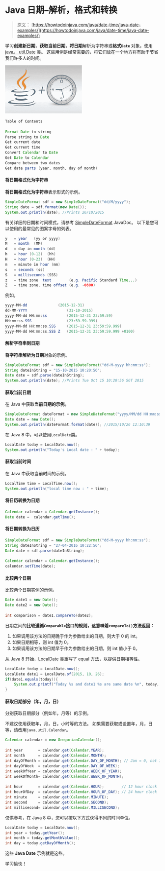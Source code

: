 # Java 日期–解析，格式和转换

> 原文： [https://howtodoinjava.com/java/date-time/java-date-examples/](https://howtodoinjava.com/java/date-time/java-date-examples/)

学习**创建新日期**，**获取当前日期**，**将日期**解析为字符串或**格式`Date`** 对象，使用 [java。 util.Date](https://docs.oracle.com/javase/7/docs/api/java/util/Date.html) 类。 这些用例是经常需要的，将它们放在一个地方将有助于节省我们许多人的时间。

![java date](img/781a5cb054f71c6d2d6a3689418232f9.png)

```java
Table of Contents

Format Date to string
Parse string to Date
Get current date
Get current time
Convert Calendar to Date
Get Date to Calendar
Compare between two dates
Get date parts (year, month, day of month)
```

#### 将日期格式化为字符串

**将日期格式化为字符串**表示形式的示例。

```java
SimpleDateFormat sdf = new SimpleDateFormat("dd/M/yyyy");
String date = sdf.format(new Date()); 
System.out.println(date); //Prints 26/10/2015
```

有关详细的日期和时间模式，请参考 [SimpleDateFormat](https://docs.oracle.com/javase/6/docs/api/java/text/SimpleDateFormat.html) JavaDoc。 以下是您可以使用的最常见的图案字母的列表。

```java
y   = year   (yy or yyyy)
M   = month  (MM)
d   = day in month (dd)
h   = hour (0-12)  (hh)
H   = hour (0-23)  (HH)
m   = minute in hour (mm)
s   = seconds (ss)
S   = milliseconds (SSS)
z   = time zone  text        (e.g. Pacific Standard Time...)
Z   = time zone, time offset (e.g. -0800)
```

例如，

```java
yyyy-MM-dd           	(2015-12-31)
dd-MM-YYYY           		(31-10-2015)
yyyy-MM-dd HH:mm:ss  		(2015-12-31 23:59:59)
HH:mm:ss.SSS         		(23:59.59.999)
yyyy-MM-dd HH:mm:ss.SSS   	(2015-12-31 23:59:59.999)
yyyy-MM-dd HH:mm:ss.SSS Z   (2015-12-31 23:59:59.999 +0100)
```

#### 解析字符串到日期

**将字符串解析为日期**对象的示例。

```java
SimpleDateFormat sdf = new SimpleDateFormat("dd-M-yyyy hh:mm:ss");
String dateInString = "15-10-2015 10:20:56";
Date date = sdf.parse(dateInString);
System.out.println(date); //Prints Tue Oct 15 10:20:56 SGT 2015
```

#### 获取当前日期

在 Java 中获取**当前日期的示例。**

```java
SimpleDateFormat dateFormat = new SimpleDateFormat("yyyy/MM/dd HH:mm:ss");
Date date = new Date();
System.out.println(dateFormat.format(date)); //2015/10/26 12:10:39
```

在 Java 8 中，可以使用`LocalDate`类。

```java
LocalDate today = LocalDate.now();
System.out.println("Today's Local date : " + today);
```

#### 获取当前时间

在 Java 中获取当前时间的示例。

```java
LocalTime time = LocalTime.now();
System.out.println("local time now : " + time);

```

#### 将日历转换为日期

```java
Calendar calendar = Calendar.getInstance();
Date date =  calendar.getTime();
```

#### 将日期转换为日历

```java
SimpleDateFormat sdf = new SimpleDateFormat("dd-M-yyyy hh:mm:ss");
String dateInString = "27-04-2016 10:22:56";
Date date = sdf.parse(dateInString);

Calendar calendar = Calendar.getInstance();
calendar.setTime(date);
```

#### 比较两个日期

比较两个日期实例的示例。

```java
Date date1 = new Date();
Date date2 = new Date();

int comparison = date1.compareTo(date2);
```

日期之间的**比较遵循`Comparable`接口的规则，这意味着`compareTo()`方法返回：**

1.  如果调用该方法的日期晚于作为参数给出的日期，则大于 0 的 int。
2.  如果日期相等，则 int 值为 0。
3.  如果调用该方法的日期早于作为参数给出的日期，则 int 值小于 0。

从 Java 8 开始，LocalDate 类重写了 equal 方法，以提供日期相等性。

```java
LocalDate today = LocalDate.now();
LocalDate date1 = LocalDate.of(2015, 10, 26);
if(date1.equals(today)){
    System.out.printf("Today %s and date1 %s are same date %n", today, date1);
}

```

#### 获取日期部分（年，月，日）

分别获取日期部分（例如年，月等）的示例。

不建议使用获取年，月，日，小时等的方法。 如果需要获取或设置年，月，日等，请改用`java.util.Calendar`。

```java
Calendar calendar = new GregorianCalendar();

int year       = calendar.get(Calendar.YEAR);
int month      = calendar.get(Calendar.MONTH); 
int dayOfMonth = calendar.get(Calendar.DAY_OF_MONTH); // Jan = 0, not 1
int dayOfWeek  = calendar.get(Calendar.DAY_OF_WEEK);
int weekOfYear = calendar.get(Calendar.WEEK_OF_YEAR);
int weekOfMonth= calendar.get(Calendar.WEEK_OF_MONTH);

int hour       = calendar.get(Calendar.HOUR);        // 12 hour clock
int hourOfDay  = calendar.get(Calendar.HOUR_OF_DAY); // 24 hour clock
int minute     = calendar.get(Calendar.MINUTE);
int second     = calendar.get(Calendar.SECOND);
int millisecond= calendar.get(Calendar.MILLISECOND);
```

仅供参考，在 Java 8 中，您可以按以下方式获得不同的时间单位。

```java
LocalDate today = LocalDate.now();
int year = today.getYear();
int month = today.getMonthValue();
int day = today.getDayOfMonth();
```

这些 **Java Date** 示例就是这些。

学习愉快！